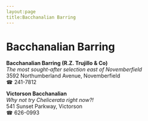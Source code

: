 ```yaml
---
layout:page
title:Bacchanalian Barring
---
```

# Bacchanalian Barring

**Bacchanalian Barring (R.Z. Trujillo & Co)**  
_The most sought-after selection east of Novemberfield_  
3592 Northumberland Avenue, Novemberfield  
☎ 241-7812



**Victorson Bacchanalian**  
_Why not try Chelicerata right now?!_  
541 Sunset Parkway, Victorson  
☎ 626-0993



